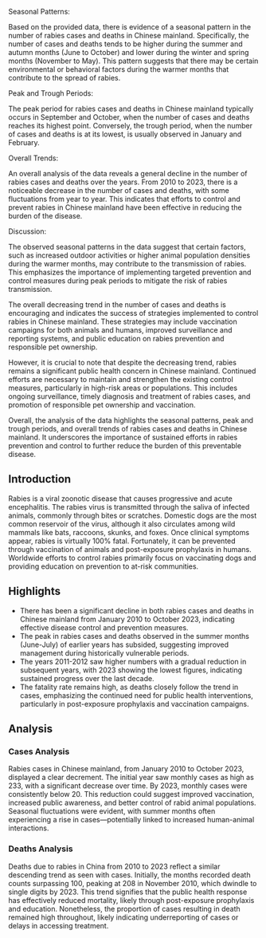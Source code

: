 Seasonal Patterns:

Based on the provided data, there is evidence of a seasonal pattern in the number of rabies cases and deaths in Chinese mainland. Specifically, the number of cases and deaths tends to be higher during the summer and autumn months (June to October) and lower during the winter and spring months (November to May). This pattern suggests that there may be certain environmental or behavioral factors during the warmer months that contribute to the spread of rabies.

Peak and Trough Periods:

The peak period for rabies cases and deaths in Chinese mainland typically occurs in September and October, when the number of cases and deaths reaches its highest point. Conversely, the trough period, when the number of cases and deaths is at its lowest, is usually observed in January and February.

Overall Trends:

An overall analysis of the data reveals a general decline in the number of rabies cases and deaths over the years. From 2010 to 2023, there is a noticeable decrease in the number of cases and deaths, with some fluctuations from year to year. This indicates that efforts to control and prevent rabies in Chinese mainland have been effective in reducing the burden of the disease.

Discussion:

The observed seasonal patterns in the data suggest that certain factors, such as increased outdoor activities or higher animal population densities during the warmer months, may contribute to the transmission of rabies. This emphasizes the importance of implementing targeted prevention and control measures during peak periods to mitigate the risk of rabies transmission.

The overall decreasing trend in the number of cases and deaths is encouraging and indicates the success of strategies implemented to control rabies in Chinese mainland. These strategies may include vaccination campaigns for both animals and humans, improved surveillance and reporting systems, and public education on rabies prevention and responsible pet ownership.

However, it is crucial to note that despite the decreasing trend, rabies remains a significant public health concern in Chinese mainland. Continued efforts are necessary to maintain and strengthen the existing control measures, particularly in high-risk areas or populations. This includes ongoing surveillance, timely diagnosis and treatment of rabies cases, and promotion of responsible pet ownership and vaccination.

Overall, the analysis of the data highlights the seasonal patterns, peak and trough periods, and overall trends of rabies cases and deaths in Chinese mainland. It underscores the importance of sustained efforts in rabies prevention and control to further reduce the burden of this preventable disease.

## Introduction

Rabies is a viral zoonotic disease that causes progressive and acute encephalitis. The rabies virus is transmitted through the saliva of infected animals, commonly through bites or scratches. Domestic dogs are the most common reservoir of the virus, although it also circulates among wild mammals like bats, raccoons, skunks, and foxes. Once clinical symptoms appear, rabies is virtually 100% fatal. Fortunately, it can be prevented through vaccination of animals and post-exposure prophylaxis in humans. Worldwide efforts to control rabies primarily focus on vaccinating dogs and providing education on prevention to at-risk communities.

## Highlights

- There has been a significant decline in both rabies cases and deaths in Chinese mainland from January 2010 to October 2023, indicating effective disease control and prevention measures. <br/>
- The peak in rabies cases and deaths observed in the summer months (June-July) of earlier years has subsided, suggesting improved management during historically vulnerable periods. <br/>
- The years 2011-2012 saw higher numbers with a gradual reduction in subsequent years, with 2023 showing the lowest figures, indicating sustained progress over the last decade. <br/>
- The fatality rate remains high, as deaths closely follow the trend in cases, emphasizing the continued need for public health interventions, particularly in post-exposure prophylaxis and vaccination campaigns. <br/>

## Analysis

### Cases Analysis

Rabies cases in Chinese mainland, from January 2010 to October 2023, displayed a clear decrement. The initial year saw monthly cases as high as 233, with a significant decrease over time. By 2023, monthly cases were consistently below 20. This reduction could suggest improved vaccination, increased public awareness, and better control of rabid animal populations. Seasonal fluctuations were evident, with summer months often experiencing a rise in cases—potentially linked to increased human-animal interactions.

### Deaths Analysis

Deaths due to rabies in China from 2010 to 2023 reflect a similar descending trend as seen with cases. Initially, the months recorded death counts surpassing 100, peaking at 208 in November 2010, which dwindle to single digits by 2023. This trend signifies that the public health response has effectively reduced mortality, likely through post-exposure prophylaxis and education. Nonetheless, the proportion of cases resulting in death remained high throughout, likely indicating underreporting of cases or delays in accessing treatment.
